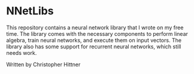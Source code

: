# NNetLibs
This repository contains a neural network library that I wrote on my free time.
The library comes with the necessary components to perform linear algebra, train
neural networks, and execute them on input vectors. The library also has some
support for recurrent neural networks, which still needs work.

Written by Christopher Hittner
